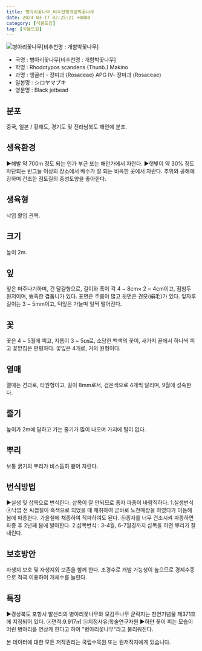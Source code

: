 ```yaml
---
title: 병아리꽃나무_비추천명개함박꽃나무
date: 2024-03-17 02:25:21 +0800
category: [식물도감]
tag: [식물도감]
---
```




![병아리꽃나무[비추천명 : 개함박꽃나무]](/fileUpload/plants/basic/Rosaceae/Rhodotypos/13094/1_th2.JPG)
- 국명 : 병아리꽃나무[비추천명 : 개함박꽃나무]
- 학명 : Rhodotypos scandens (Thunb.) Makino
- 과명 : 앵글러 - 장미과 (Rosaceae) APG Ⅳ- 장미과 (Rosaceae)
- 일본명 : シロヤマブキ
- 영문명 : Black jetbead


## 분포
중국, 일본 / 황해도, 경기도 및 전라남북도 해안에 분포.
## 생육환경
▶해발 약 700m 정도 되는 인가 부근 또는 해안가에서 자란다. ▶햇빛이 약 30% 정도 차단되는 반그늘 이상의 장소에서 배수가 잘 되는 비옥한 곳에서 자란다. 추위와 공해에 강하며 건조한 점토질의 중성토양을 좋아한다.
## 생육형
낙엽 활엽 관목. 
## 크기
높이 2m.
## 잎
잎은 마주나기하며, 긴 달걀형으로, 길이와 폭이 각 4 ~ 8cm× 2 ~ 4cm이고, 점첨두 원저이며, 뾰족한 겹톱니가 있다.  표면은 주름이 많고 뒷면은 견모(絹毛)가 있다. 잎자루 길이는 3 ~ 5mm이고, 턱잎은 가늘며 일찍 떨어진다.
## 꽃
꽃은 4 ~ 5월에 피고, 지름이 3 ~ 5㎝로, 소담한 백색의 꽃이, 새가지 끝에서 하나씩 피고 꽃받침은 편평하다. 꽃잎은 4개로, 거의 원형이다.
## 열매
열매는 견과로, 타원형이고, 길이 8mm로서, 검은색으로 4개씩 달리며, 9월에 성숙한다.
## 줄기
높이가 2m에 달하고 가는 줄기가 많이 나오며 가지에 털이 없다.
## 뿌리
보통 굵기의 뿌리가 비스듬히 뻗어 자란다.
## 번식방법
▶실생 및 삽목으로 번식한다. 삽목이 잘 안되므로 종자 파종이 바람직하다. 1.실생번식  ⓐ낙엽 전 씨껍질이 흑색으로 되었을 때 채취하여 곧바로 노천매장을 하였다가  이듬해 봄에 파종한다. 가을철에 채종하여 직파하여도 된다. ⓑ종자를 너무 건조시켜 파종하면 파종 후 2년째 봄에 발아한다.2.삽목번식 : 3-4월, 6-7월경까지 삽목을 하면 뿌리가 잘 내린다.
## 보호방안
자생지 보호 및 자생지외 보존을 함께 한다. 조경수로 개발 가능성이 높으므로 경제수종으로 적극 이용하여 개체수를 늘린다.
## 특징
▶경상북도 포항시 발산리의 병아리꽃나무와 모감주나무 군락지는 천연기념물 제371호에 지정되어 있다. ⓐ면적:9.917㎡ ⓑ지정사유:학술연구자원▶하얀 꽃이 피는 모습이 어린 병아리를 연상케 한다고 하여 "병아리꽃나무"라고 불리워진다.






본 데이터에 대한 모든 저작권리는 국립수목원 또는 원저작자에게 있습니다.

